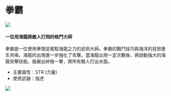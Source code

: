 # 拳霸

![](https://aliceric27s-organization.gitbook.io/images/msn-101/classes-and-jobs/pirate/image_1747236412915_493.png)

#### 一位用海龍將敵人打飛的格鬥大師

拳霸是一位使用拳頭並駕馭海龍之力的武術大師。拳霸的戰鬥技巧與海洋的狂怒產生共鳴，海龍的出現進一步強化了攻擊。當海龍出現一定次數後，將啟動強大的海龍突擊技能，施展出終極一擊，將所有敵人打出水面。

*   主要屬性：STR (力量)
*   使用武器：指虎

![](https://aliceric27s-organization.gitbook.io/images/msn-101/classes-and-jobs/pirate/image_1747236412915_605.png)